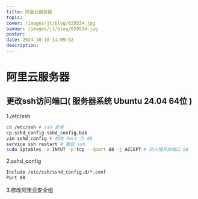 ```yaml
---
title: 阿里云服务器
topic: 
cover: /images/jt/blog/629534.jpg
banner: /images/jt/blog/629534.jpg
poster:
date: 2024-10-18 14:09:52
description:
---
```

# 阿里云服务器

## 更改ssh访问端口( 服务器系统 Ubuntu 24.04 64位 )

1./etc/ssh

~~~bash
cd /etc/ssh # ssh 目录
cp sshd_config sshd_config.bak 
vim sshd_config # 修改 Port 为 88
service ssh restart # 重启 ssh
sudo iptables -A INPUT -p tcp --dport 88 -j ACCEPT # 防火墙开放端口 88
~~~

2.sshd_config

~~~tex
Include /etc/ssh/sshd_config.d/*.conf
Port 88
~~~

3.修改阿里云安全组
